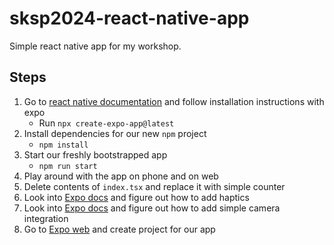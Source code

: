 # sksp2024-react-native-app

Simple react native app for my workshop.

## Steps

1. Go to [react native documentation](https://reactnative.dev/docs/environment-setup) and follow installation instructions with expo
   - Run `npx create-expo-app@latest`
2. Install dependencies for our new `npm` project
   - `npm install`
3. Start our freshly bootstrapped app
   - `npm run start`
4. Play around with the app on phone and on web
5. Delete contents of `index.tsx` and replace it with simple counter
6. Look into [Expo docs](https://docs.expo.dev/versions/latest/) and figure out how to add haptics
7. Look into [Expo docs](https://docs.expo.dev/versions/latest/) and figure out how to add simple camera integration
8. Go to [Expo web](https://expo.dev/) and create project for our app
